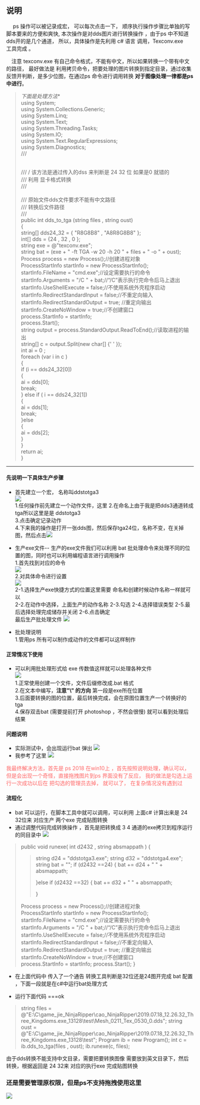 ## 说明 
&emsp; ps 操作可以被记录成宏， 可以每次点击一下， 顺序执行操作步骤比单独的写脚本要来的方便和爽快,
本次操作是对dds图片进行转换操作 ，由于ps 中不知道 dds开的是几个通道， 所以，具体操作是先利用 c# 语言 调用，Texconv.exe  
工具完成 。 


&emsp;注意 texconv.exe 有自己命令格式，不能有中文，所以如果转换一个带有中文的路径， 最好做法是 利用拷贝命令，把要处理的图片转换到指定目录，通过收集反馈开判断，是多少位图，在通过ps 命令进行调用转换 **对于图像处理一律都是ps中进行**。    
>*下面是处理方法**    
>   using System;    
>   using System.Collections.Generic;    
>   using System.Linq;    
>   using System.Text;    
>   using System.Threading.Tasks;    
>   using System.IO;    
>   using System.Text.RegularExpressions;    
>   using System.Diagnostics;    
>       /// <summary>    
>       /// / 该方法是通过传入的dss 来判断是 24 32 位 如果是0 就错的      
>       /// 利用 显卡格式转换     
>       /// </summary>    
>       /// <param name="files">原始文件dds文件要求不能有中文路径</param>    
>       /// <param name="oust">转换后文件路径 </param>    
>       /// <returns></returns>    
>       public  int  dds_to_tga  (string files , string oust)    
>       {    
>           string[] dds24_32 = { "R8G8B8" , "A8R8G8B8"  };     
>           int[] dds = {24 , 32 , 0  };     
>           string exe = @"texconv.exe";    
>           string bat = (exe + " -ft TGA  -w 20 -h 20  " +  files + "  -o  " + oust);    
>           Process process = new Process();//创建进程对象      
>           ProcessStartInfo startInfo = new ProcessStartInfo();    
>           startInfo.FileName = "cmd.exe";//设定需要执行的命令      
>           startInfo.Arguments = "/C " + bat;//“/C”表示执行完命令后马上退出      
>           startInfo.UseShellExecute = false;//不使用系统外壳程序启动     
>           startInfo.RedirectStandardInput = false;//不重定向输入      
>           startInfo.RedirectStandardOutput = true; //重定向输出      
>           startInfo.CreateNoWindow = true;//不创建窗口      
>           process.StartInfo = startInfo;    
>           process.Start();    
>          string  output = process.StandardOutput.ReadToEnd();//读取进程的输出     
>           string[] c = output.Split(new char[] {' ' });    
>           int ai =  0 ;     
>          foreach  (var i in c )    
>           {    
>               if (i == dds24_32[0])    
>               {    
>                   ai =  dds[0];    
>                   break;     
>               } else if  ( i == dds24_32[1])    
>               {    
>                   ai =  dds[1];    
>                   break;     
>               }else    
>               {    
>                   ai =  dds[2];     
>               }    
>           }    
>           return ai;     
>      }     



 
****
#### 先说明一下具体生产步骤   
 + 首先建立一个宏， 名称叫ddstotga3  
 ![](im/p1.png)    
 1.任何操作前先建立一个动作文件，这里 
 2.在命名上由于我是把dds3通道转成tga所以这里是是 ddstotga3  
 3.点击确定记录动作  
 4.下来我的操作是打开一张dds图，然后保存tga24位，名称不变，在关掉图，然后点击![](im/p2.png) 

+ 生产exe文件-- 生产的exe文件我们可以利用 bat 批处理命令来处理不同的位置的图，同时也可以利用编程语言进行调用操作       
1.首先找到对应的命令    
![](im/p3.png)   
2.对具体命令进行设置  
![](im/p4.png)     
2-1.选择生产exe快捷方式的位置这里需要 命名和创建时候动作名称一样就可以   
2-2.在动作中选择，上面生产的动作名称 
2-3.勾选
2-4.选择错误类型
2-5.最后选择处理完成储存并关闭
2-6.点击确定  
最后生产批处理文件 ![](im/p5.png)     

+ 批处理说明  
1.管用ps 所有可以制作成动作的文件都可以这样制作     


#### 正常情况下使用 
+ 可以利用批处理形式给 exe 传数值这样就可以处理各种文件    
![](im/p6.png)    
1.正常使用创建一个文件，文件后缀修改成.bat 格式    
2.在文本中编写，**注意"\\" 的方向** 第一段是exe所在位置    
3.后面要转换的图的位置，最后转换完成，会在原图位置生产一个转换好的tga    
4.保存双击bat (需要提前打开 photoshop ，不然会很慢) 就可以看到处理后结果   


#### 问题说明   
+ 实际测试中，会出现运行bat  弹出 ![](im/p7.png)   
+ 我参考了这里
![](im/p8.png)    

<font color = #ff6666> 我最终解决方法，首先是 ps 2018 在win10上 ，首先按照说明处理，确认可以， 但是会出现一个奇怪，直接拖拽图片到ps 界面没有了反应， 我的做法是勾选上运行一次成功以后在 把勾选的管理员去掉， 就可以了，
在复杂情况没有遇到过 </font >   


#### 流程化 
+ bat 可以运行，在脚本工具中就可以调用，可以利用 上面c# 计算出来是 24 32位来 对应生产 两个exe 完成贴图转换    
+ 通过调整代码完成转换操作 ，首先是把转换成 3 4 通道的exe拷贝到程序运行的同目录中
![](im/p9.png)    

>    public  void  runexe( int d2432 , string absmappath   )
>{
>    >string d24 = "ddstotga3.exe";
>    >string d32 = "ddstotga4.exe";
>    >string bat = "";
>    >if (d2432 ==24)
>    >{
>    >    bat += d24 + "  " + absmappath; 
>>
>    >}else if (d2432 ==32)
>    >{
>    >    bat += d32 + "  " + absmappath; 
>>
>    >}
>        
>    Process process = new Process();//创建进程对象  
>    ProcessStartInfo startInfo = new ProcessStartInfo();
>    startInfo.FileName = "cmd.exe";//设定需要执行的命令  
>    startInfo.Arguments = "/C " + bat;//“/C”表示执行完命令后马上退出  
>    startInfo.UseShellExecute = false;//不使用系统外壳程序启动 
>    startInfo.RedirectStandardInput = false;//不重定向输入  
>    startInfo.RedirectStandardOutput = true; //重定向输出  
>    startInfo.CreateNoWindow = true;//不创建窗口  
>    process.StartInfo = startInfo;
>    process.Start();
>}

+ 在上面代码中 传入了一个通告 转换工具判断是32位还是24图开完成 bat 配置 ，下面一段就是在c#中运行bat处理方式  
 
+ 运行下面代码  ===ok 
>string files =  @"E:\C\game_jie\_NinjaRipper\cao\_NinjaRipper\2019.07.18_12.26.32_Three_Kingdoms.exe_13128\test\Mesh_0211_Tex_0530_0.dds";
>string oust = @"E:\C\game_jie\_NinjaRipper\cao\_NinjaRipper\2019.07.18_12.26.32_Three_Kingdoms.exe_13128\test";
>Program ib = new Program();
>int c  = ib.dds_to_tga(files , oust);
>ib.runexe(c, files); 

由于dds转换不能支持中文目录，需要把要转换图像 需要放到英文目录下，然后转换，根据返回是 24 32来 对应的执行exe 完成贴图转换      


### 还是需要管理原权限，但是ps不支持拖拽使用这里  
![](im/怕0.png)



